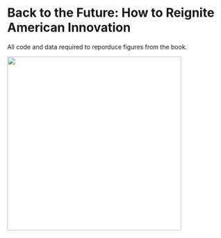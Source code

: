 # Back to the Future: How to Reignite American Innovation

All code and data required to reporduce figures from the book.

<img src="https://static.wixstatic.com/media/64e7fd_4749ee954eae4a30bb4ba8bd91439f33~mv2.jpg/v1/fill/w_496,h_774,al_c,q_85,usm_0.66_1.00_0.01,enc_auto/cover.jpg" width=400>
